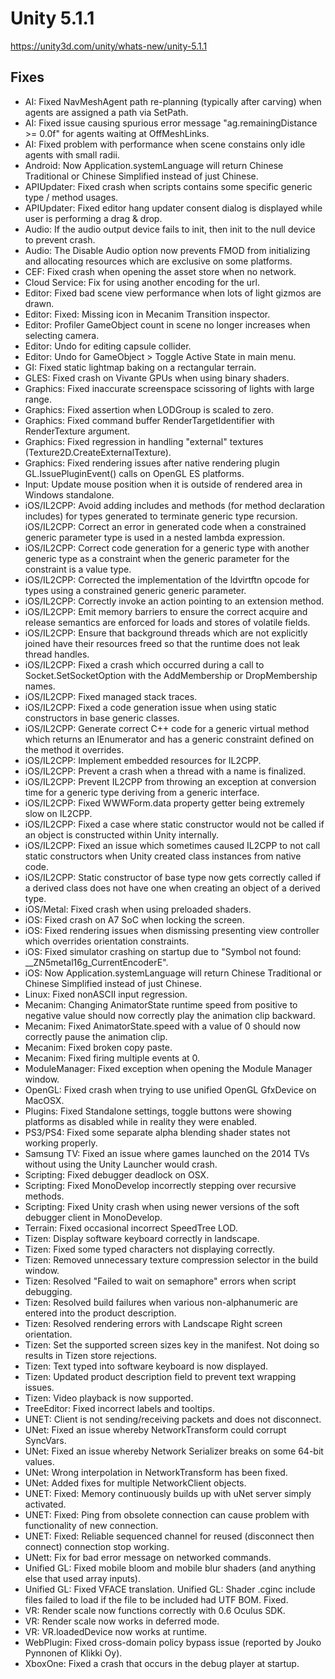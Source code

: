 # Unity 5.1.1

https://unity3d.com/unity/whats-new/unity-5.1.1

## Fixes



*   AI: Fixed NavMeshAgent path re-planning (typically after carving) when agents are assigned a path via SetPath.
*   AI: Fixed issue causing spurious error message "ag.remainingDistance >= 0.0f" for agents waiting at OffMeshLinks.
*   AI: Fixed problem with performance when scene constains only idle agents with small radii.
*   Android: Now Application.systemLanguage will return Chinese Traditional or Chinese Simplified instead of just Chinese.
*   APIUpdater: Fixed crash when scripts contains some specific generic type / method usages.
*   APIUpdater: Fixed editor hang updater consent dialog is displayed while user is performing a drag & drop.
*   Audio: If the audio output device fails to init, then init to the null device to prevent crash.
*   Audio: The Disable Audio option now prevents FMOD from initializing and allocating resources which are exclusive on some platforms.
*   CEF: Fixed crash when opening the asset store when no network.
*   Cloud Service: Fix for using another encoding for the url.
*   Editor: Fixed bad scene view performance when lots of light gizmos are drawn.
*   Editor: Fixed: Missing icon in Mecanim Transition inspector.
*   Editor: Profiler GameObject count in scene no longer increases when selecting camera.
*   Editor: Undo for editing capsule collider.
*   Editor: Undo for GameObject > Toggle Active State in main menu.
*   GI: Fixed static lightmap baking on a rectangular terrain.
*   GLES: Fixed crash on Vivante GPUs when using binary shaders.
*   Graphics: Fixed inaccurate screenspace scissoring of lights with large range.
*   Graphics: Fixed assertion when LODGroup is scaled to zero.
*   Graphics: Fixed command buffer RenderTargetIdentifier with RenderTexture argument.
*   Graphics: Fixed regression in handling "external" textures (Texture2D.CreateExternalTexture).
*   Graphics: Fixed rendering issues after native rendering plugin GL.IssuePluginEvent() calls on OpenGL ES platforms.
*   Input: Update mouse position when it is outside of rendered area in Windows standalone.
*   iOS/IL2CPP: Avoid adding includes and methods (for method declaration includes) for types generated to terminate generic type recursion. iOS/IL2CPP: Correct an error in generated code when a constrained generic parameter type is used in a nested lambda expression.
*   iOS/IL2CPP: Correct code generation for a generic type with another generic type as a constraint when the generic parameter for the constraint is a value type.
*   iOS/IL2CPP: Corrected the implementation of the ldvirtftn opcode for types using a constrained generic generic parameter.
*   iOS/IL2CPP: Correctly invoke an action pointing to an extension method.
*   iOS/IL2CPP: Emit memory barriers to ensure the correct acquire and release semantics are enforced for loads and stores of volatile fields.
*   iOS/IL2CPP: Ensure that background threads which are not explicitly joined have their resources freed so that the runtime does not leak thread handles.
*   iOS/IL2CPP: Fixed a crash which occurred during a call to Socket.SetSocketOption with the AddMembership or DropMembership names.
*   iOS/IL2CPP: Fixed managed stack traces.
*   iOS/IL2CPP: Fixed a code generation issue when using static constructors in base generic classes.
*   iOS/IL2CPP: Generate correct C++ code for a generic virtual method which returns an IEnumerator and has a generic constraint defined on the method it overrides.
*   iOS/IL2CPP: Implement embedded resources for IL2CPP.
*   iOS/IL2CPP: Prevent a crash when a thread with a name is finalized.
*   iOS/IL2CPP: Prevent IL2CPP from throwing an exception at conversion time for a generic type deriving from a generic interface.
*   iOS/IL2CPP: Fixed WWWForm.data property getter being extremely slow on IL2CPP.
*   iOS/IL2CPP: Fixed a case where static constructor would not be called if an object is constructed within Unity internally.
*   iOS/IL2CPP: Fixed an issue which sometimes caused IL2CPP to not call static constructors when Unity created class instances from native code.
*   iOS/IL2CPP: Static constructor of base type now gets correctly called if a derived class does not have one when creating an object of a derived type.
*   iOS/Metal: Fixed crash when using preloaded shaders.
*   iOS: Fixed crash on A7 SoC when locking the screen.
*   iOS: Fixed rendering issues when dismissing presenting view controller which overrides orientation constraints.
*   iOS: Fixed simulator crashing on startup due to "Symbol not found: \_\_ZN5metal16g\_CurrentEncoderE".
*   iOS: Now Application.systemLanguage will return Chinese Traditional or Chinese Simplified instead of just Chinese.
*   Linux: Fixed nonASCII input regression.
*   Mecanim: Changing AnimatorState runtime speed from positive to negative value should now correctly play the animation clip backward.
*   Mecanim: Fixed AnimatorState.speed with a value of 0 should now correctly pause the animation clip.
*   Mecanim: Fixed broken copy paste.
*   Mecanim: Fixed firing multiple events at 0.
*   ModuleManager: Fixed exception when opening the Module Manager window.
*   OpenGL: Fixed crash when trying to use unified OpenGL GfxDevice on MacOSX.
*   Plugins: Fixed Standalone settings, toggle buttons were showing platforms as disabled while in reality they were enabled.
*   PS3/PS4: Fixed some separate alpha blending shader states not working properly.
*   Samsung TV: Fixed an issue where games launched on the 2014 TVs without using the Unity Launcher would crash.
*   Scripting: Fixed debugger deadlock on OSX.
*   Scripting: Fixed MonoDevelop incorrectly stepping over recursive methods.
*   Scripting: Fixed Unity crash when using newer versions of the soft debugger client in MonoDevelop.
*   Terrain: Fixed occasional incorrect SpeedTree LOD.
*   Tizen: Display software keyboard correctly in landscape.
*   Tizen: Fixed some typed characters not displaying correctly.
*   Tizen: Removed unnecessary texture compression selector in the build window.
*   Tizen: Resolved "Failed to wait on semaphore" errors when script debugging.
*   Tizen: Resolved build failures when various non-alphanumeric are entered into the product description.
*   Tizen: Resolved rendering errors with Landscape Right screen orientation.
*   Tizen: Set the supported screen sizes key in the manifest. Not doing so results in Tizen store rejections.
*   Tizen: Text typed into software keyboard is now displayed.
*   Tizen: Updated product description field to prevent text wrapping issues.
*   Tizen: Video playback is now supported.
*   TreeEditor: Fixed incorrect labels and tooltips.
*   UNET: Client is not sending/receiving packets and does not disconnect.
*   UNet: Fixed an issue whereby NetworkTransform could corrupt SyncVars.
*   UNet: Fixed an issue whereby Network Serializer breaks on some 64-bit values.
*   UNet: Wrong interpolation in NetworkTransform has been fixed.
*   UNet: Added fixes for multiple NetworkClient objects.
*   UNET: Fixed: Memory continuously builds up with uNet server simply activated.
*   UNET: Fixed: Ping from obsolete connection can cause problem with functionality of new connection.
*   UNET: Fixed: Reliable sequenced channel for reused (disconnect then connect) connection stop working.
*   UNett: Fix for bad error message on networked commands.
*   Unified GL: Fixed mobile bloom and mobile blur shaders (and anything else that used array inputs).
*   Unified GL: Fixed VFACE translation. Unified GL: Shader .cginc include files failed to load if the file to be included had UTF BOM. Fixed.
*   VR: Render scale now functions correctly with 0.6 Oculus SDK.
*   VR: Render scale now works in deferred mode.
*   VR: VR.loadedDevice now works at runtime.
*   WebPlugin: Fixed cross-domain policy bypass issue (reported by Jouko Pynnonen of Klikki Oy).
*   XboxOne: Fixed a crash that occurs in the debug player at startup.